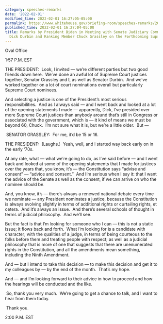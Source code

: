 ```yaml
---
category: speeches-remarks
date: '2022-02-01'
modified_time: 2022-02-01 16:27:05-05:00
permalink: https://www.whitehouse.gov/briefing-room/speeches-remarks/2022/02/01/remarks-by-president-biden-in-meeting-with-senate-judiciary-committee-chair-dick-durbin-and-ranking-member-chuck-grassley-on-the-forthcoming-supreme-court-vacancy/
published_time: 2022-02-01 16:27:04-05:00
title: Remarks by President Biden in Meeting with Senate Judiciary Committee Chair
  Dick Durbin and Ranking Member Chuck Grassley on the Forthcoming Supreme Court Vacancy
---
```

 
Oval Office

1:57 P.M. EST   
  
THE PRESIDENT:  Look, I invited — we’re different parties but two good
friends down here.  We’ve done an awful lot of Supreme Court justices
together, Senator Grassley and I, as well as Senator Durbin.  And we’ve
worked together on a lot of court nominations overall but particularly
Supreme Court nominees.  
  
And selecting a justice is one of the President’s most serious
responsibilities.  And as I always said — and I went back and looked at
a lot of the opening statements I made — apparently, Dick, I’ve presided
over more Supreme Court justices than anybody around that’s still in
Congress or associated with the government, which is — it kind of means
we must be beyond 60, Chuck.  I’m not sure what it is, but we’re a
little older.  But —  
  
 SENATOR GRASSLEY:  For me, it’d be 15 or 16.  
  
THE PRESIDENT:  (Laughs.)  Yeah, well, and I started way back early on
in the early ‘70s. 

At any rate, what — what we’re going to do, as I’ve said before — and I
went back and looked at some of the opening statements that I made for
justices over the years that, you know, it’s — the Constitution says
“advise and consent” — “advice and consent.”  And I’m serious when I say
it: that I want the advice of the Senate as well as the consent, if we
can arrive on who the nominee should be.  
  
And, you know, it’s — there’s always a renewed national debate every
time we nominate — any President nominates a justice, because the
Constitution is always evolving slightly in terms of additional rights
or curtailing rights, et cetera.  And it’s always an issue.  And there’s
several schools of thought in terms of judicial philosophy.  And we’ll
see.   
  
But the fact is that I’m looking for someone who I can — this is not a
static issue; it flows back and forth.  What I’m looking for is a
candidate with character; with the qualities of a judge, in terms of
being courteous to the folks before them and treating people with
respect; as well as a judicial philosophy that is more of one that
suggests that there are unenumerated rights in the Constitution, and all
the amendments mean something, including the Ninth Amendment.   
  
And — but I intend to take this decision — to make this decision and get
it to my colleagues by — by the end of the month.  That’s my hope.  
  
And — and I’m looking forward to their advice in how to proceed and how
the hearings will be conducted and the like.  
  
 So, thank you very much.  We’re going to get a chance to talk, and I
want to hear from them today.  
  
 Thank you.  
  
2:00 P.M. EST
